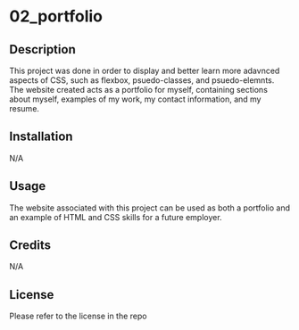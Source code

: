 # 02_portfolio

## Description

This project was done in order to display and better learn more adavnced aspects of CSS, such
as flexbox, psuedo-classes, and psuedo-elemnts. The website created acts as a portfolio for myself,
containing sections about myself, examples of my work, my contact information, and my resume.

## Installation

N/A

## Usage

The website associated with this project can be used as both a portfolio and an example of
HTML and CSS skills for a future employer.

## Credits

N/A

## License

Please refer to the license in the repo